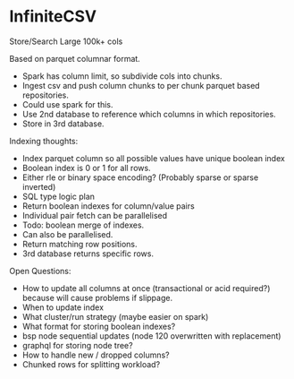 # InfiniteCSV
Store/Search Large 100k+ cols

Based on parquet columnar format.

* Spark has column limit, so subdivide cols into chunks.
*  Ingest csv and push column chunks to per chunk parquet based repositories.
  *  Could use spark for this. 
*  Use 2nd database to reference which columns in which repositories.
*  Store in 3rd database.

Indexing thoughts:
*  Index parquet column so all possible values have unique boolean index
*  Boolean index is 0 or 1 for all rows.
  *  Either rle or binary space encoding? (Probably sparse or sparse inverted)
*  SQL type logic plan
*  Return boolean indexes for column/value pairs
  *  Individual pair fetch can be parallelised
*  Todo: boolean merge of indexes.
  *  Can also be parallelised.
*  Return matching row positions.
*  3rd database returns specific rows.

Open Questions:
*  How to update all columns at once (transactional or acid required?) because will cause problems if slippage.
*  When to update index
*  What cluster/run strategy (maybe easier on spark)
*  What format for storing boolean indexes?
  *  bsp node sequential updates (node 120 overwritten with replacement)
  *  graphql for storing node tree?
*  How to handle new / dropped columns?
*  Chunked rows for splitting workload?
